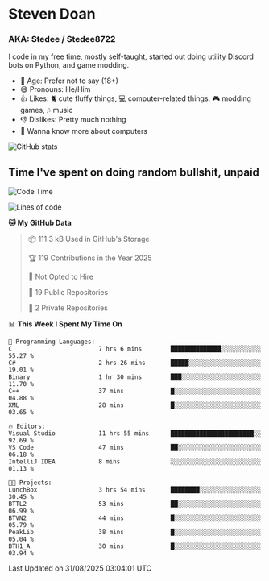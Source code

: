 # Steven Doan
### AKA: Stedee / Stedee8722
I code in my free time, mostly self-taught, started out doing utility Discord bots on Python, and game modding.

- 🤔 Age: Prefer not to say (18+)
- 😄 Pronouns: He/Him
- 👍 Likes: 🐈 cute fluffy things, 💻 computer-related things, 🎮 modding games, 🎶 music
- 👎 Dislikes: Pretty much nothing
- 🥹 Wanna know more about computers

![GitHub stats](https://github-readme-stats-iota-mocha-40.vercel.app/api?username=Stedee8722&show=prs_merged,prs_merged_percentage&show_icons=true&theme=transparent)

## Time I've spent on doing random bullshit, unpaid
<!--START_SECTION:Time I've spent on doing random bullshit, unpaid-->
![Code Time](http://img.shields.io/badge/Code%20Time-321%20hrs%2025%20mins-blue)

![Lines of code](https://img.shields.io/badge/From%20Hello%20World%20I%27ve%20Written-87.2%20thousand%20lines%20of%20code-blue)

**🐱 My GitHub Data** 

> 📦 111.3 kB Used in GitHub's Storage 
 > 
> 🏆 119 Contributions in the Year 2025
 > 
> 🚫 Not Opted to Hire
 > 
> 📜 19 Public Repositories 
 > 
> 🔑 2 Private Repositories 
 > 
📊 **This Week I Spent My Time On** 

```text
💬 Programming Languages: 
C                        7 hrs 6 mins        ██████████████░░░░░░░░░░░   55.27 % 
C#                       2 hrs 26 mins       █████░░░░░░░░░░░░░░░░░░░░   19.01 % 
Binary                   1 hr 30 mins        ███░░░░░░░░░░░░░░░░░░░░░░   11.70 % 
C++                      37 mins             █░░░░░░░░░░░░░░░░░░░░░░░░   04.88 % 
XML                      28 mins             █░░░░░░░░░░░░░░░░░░░░░░░░   03.65 % 

🔥 Editors: 
Visual Studio            11 hrs 55 mins      ███████████████████████░░   92.69 % 
VS Code                  47 mins             ██░░░░░░░░░░░░░░░░░░░░░░░   06.18 % 
IntelliJ IDEA            8 mins              ░░░░░░░░░░░░░░░░░░░░░░░░░   01.13 % 

🐱‍💻 Projects: 
LunchBox                 3 hrs 54 mins       ████████░░░░░░░░░░░░░░░░░   30.45 % 
BTTL2                    53 mins             ██░░░░░░░░░░░░░░░░░░░░░░░   06.99 % 
BTVN2                    44 mins             █░░░░░░░░░░░░░░░░░░░░░░░░   05.79 % 
PeakLib                  38 mins             █░░░░░░░░░░░░░░░░░░░░░░░░   05.04 % 
BTH1_A                   30 mins             █░░░░░░░░░░░░░░░░░░░░░░░░   03.94 % 
```


 Last Updated on 31/08/2025 03:04:01 UTC
<!--END_SECTION:Time I've spent on doing random bullshit, unpaid-->
